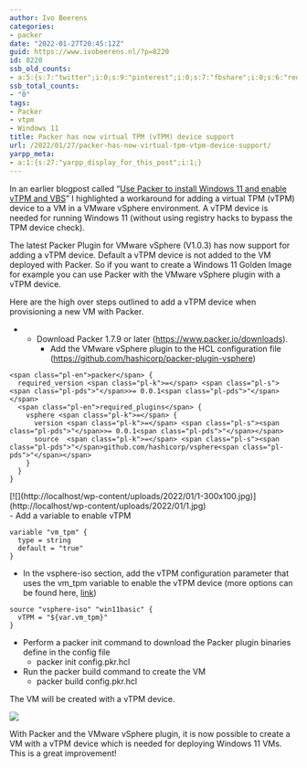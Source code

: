```yaml
---
author: Ivo Beerens
categories:
- packer
date: "2022-01-27T20:45:12Z"
guid: https://www.ivobeerens.nl/?p=8220
id: 8220
ssb_old_counts:
- a:5:{s:7:"twitter";i:0;s:9:"pinterest";i:0;s:7:"fbshare";i:0;s:6:"reddit";i:0;s:6:"tumblr";N;}
ssb_total_counts:
- "0"
tags:
- Packer
- vtpm
- Windows 11
title: Packer has now virtual TPM (vTPM) device support
url: /2022/01/27/packer-has-now-virtual-tpm-vtpm-device-support/
yarpp_meta:
- a:1:{s:27:"yarpp_display_for_this_post";i:1;}
---
```


In an earlier blogpost called “[Use Packer to install Windows 11 and enable vTPM and VBS](http://localhost/2021/10/22/use-packer-to-install-windows-11-and-enable-vtpm-and-vbs/)” I highlighted a workaround for adding a virtual TPM (vTPM) device to a VM in a VMware vSphere environment. A vTPM device is needed for running Windows 11 (without using registry hacks to bypass the TPM device check).

The latest Packer Plugin for VMware vSphere (V1.0.3) has now support for adding a vTPM device. Default a vTPM device is not added to the VM deployed with Packer. So if you want to create a Windows 11 Golden Image for example you can use Packer with the VMware vSphere plugin with a vTPM device.

Here are the high over steps outlined to add a vTPM device when provisioning a new VM with Packer.

- - Download Packer 1.7.9 or later (https://www.packer.io/downloads).
    - Add the VMware vSphere plugin to the HCL configuration file (https://github.com/hashicorp/packer-plugin-vsphere)

```
<span class="pl-en">packer</span> {
  required_version <span class="pl-k">=</span> <span class="pl-s"><span class="pl-pds">"</span>>= 0.0.1<span class="pl-pds">"</span></span>
  <span class="pl-en">required_plugins</span> {
    vsphere <span class="pl-k">=</span> {
      version <span class="pl-k">=</span> <span class="pl-s"><span class="pl-pds">"</span>>= 0.0.1<span class="pl-pds">"</span></span>
      source  <span class="pl-k">=</span> <span class="pl-s"><span class="pl-pds">"</span>github.com/hashicorp/vsphere<span class="pl-pds">"</span></span>
    }
  }
}
```

<div>[![](http://localhost/wp-content/uploads/2022/01/1-300x100.jpg)](http://localhost/wp-content/uploads/2022/01/1.jpg)</div>- Add a variable to enable vTPM

```
variable "vm_tpm" {
  type = string
  default = "true"
}
```

- In the vsphere-iso section, add the vTPM configuration parameter that uses the vm\_tpm variable to enable the vTPM device (more options can be found here, [link](https://www.packer.io/plugins/builders/vsphere/vsphere-iso))

```
source "vsphere-iso" "win11basic" {
  vTPM = "${var.vm_tpm}"
}
```

- Perform a packer init command to download the Packer plugin binaries define in the config file 
    - packer init config.pkr.hcl
- Run the packer build command to create the VM 
    - packer build config.pkr.hcl

The VM will be created with a vTPM device.

[![](http://localhost/wp-content/uploads/2022/01/2-300x271.jpg)](http://localhost/wp-content/uploads/2022/01/2.jpg)

With Packer and the VMware vSphere plugin, it is now possible to create a VM with a vTPM device which is needed for deploying Windows 11 VMs. This is a great improvement!
